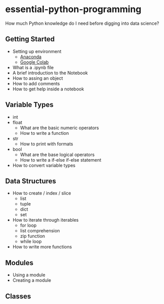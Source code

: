 # essential-python-programming

How much Python knowledge do I need before digging into data science?

## Getting Started

- Setting up environment
  - [Anaconda](https://www.anaconda.com/download)
  - [Google Colab](https://colab.research.google.com/)
- What is a .ipynb file
- A brief introduction to the Notebook
- How to assing an object
- How to add comments
- How to get help inside a notebook

## Variable Types

- int
- float
  - What are the basic numeric operators
  - How to write a function
- str
  - How to print with formats
- bool
  - What are the base logical operators
  - How to write a if-else if-else statement
- How to convert variable types

## Data Structures

- How to create / index / slice
  - list
  - tuple
  - dict
  - set
- How to iterate through iterables
  - for loop
  - list comprehension
  - zip function
  - while loop
- How to write more functions

## Modules

- Using a module
- Creating a module

## Classes
